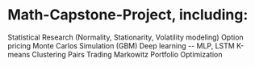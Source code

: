 # Math-Capstone-Project, including:
Statistical Research (Normality, Stationarity, Volatility modeling)
Option pricing
Monte Carlos Simulation (GBM)
Deep learning -- MLP, LSTM 
K-means Clustering Pairs Trading
Markowitz Portfolio Optimization
